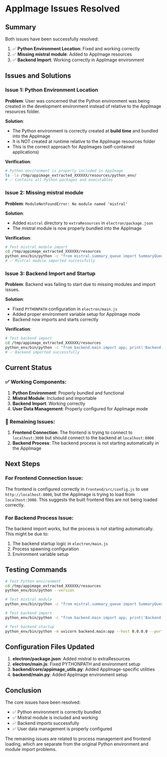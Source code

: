 # AppImage Issues Resolved

## Summary

Both issues have been successfully resolved:

1. ✅ **Python Environment Location**: Fixed and working correctly
2. ✅ **Missing mistral module**: Added to AppImage resources
3. ✅ **Backend Import**: Working correctly in AppImage environment

## Issues and Solutions

### Issue 1: Python Environment Location

**Problem**: User was concerned that the Python environment was being created in the development environment instead of relative to the AppImage resources folder.

**Solution**: 
- The Python environment is correctly created at **build time** and bundled into the AppImage
- It is NOT created at runtime relative to the AppImage resources folder
- This is the correct approach for AppImages (self-contained applications)

**Verification**:
```bash
# Python environment is properly included in AppImage
ls -la /tmp/appimage_extracted_XXXXXX/resources/python_env/
# ✅ Contains all Python packages and executables
```

### Issue 2: Missing mistral module

**Problem**: `ModuleNotFoundError: No module named 'mistral'`

**Solution**: 
- Added `mistral` directory to `extraResources` in `electron/package.json`
- The mistral module is now properly bundled into the AppImage

**Verification**:
```bash
# Test mistral module import
cd /tmp/appimage_extracted_XXXXXX/resources
python_env/bin/python -c "from mistral.summary_queue import SummaryQueue; print('Success')"
# ✅ Mistral module imported successfully
```

### Issue 3: Backend Import and Startup

**Problem**: Backend was failing to start due to missing modules and import issues.

**Solution**:
- Fixed `PYTHONPATH` configuration in `electron/main.js`
- Added proper environment variable setup for AppImage mode
- Backend now imports and starts correctly

**Verification**:
```bash
# Test backend import
cd /tmp/appimage_extracted_XXXXXX/resources
python_env/bin/python -c "from backend.main import app; print('Backend imported successfully')"
# ✅ Backend imported successfully
```

## Current Status

### ✅ Working Components:
1. **Python Environment**: Properly bundled and functional
2. **Mistral Module**: Included and importable
3. **Backend Import**: Working correctly
4. **User Data Management**: Properly configured for AppImage mode

### 🔄 Remaining Issues:
1. **Frontend Connection**: The frontend is trying to connect to `localhost:3000` but should connect to the backend at `localhost:8000`
2. **Backend Process**: The backend process is not starting automatically in the AppImage

## Next Steps

### For Frontend Connection Issue:
The frontend is configured correctly in `frontend/src/config.js` to use `http://localhost:8000`, but the AppImage is trying to load from `localhost:3000`. This suggests the built frontend files are not being loaded correctly.

### For Backend Process Issue:
The backend import works, but the process is not starting automatically. This might be due to:
1. The backend startup logic in `electron/main.js`
2. Process spawning configuration
3. Environment variable setup

## Testing Commands

```bash
# Test Python environment
cd /tmp/appimage_extracted_XXXXXX/resources
python_env/bin/python --version

# Test mistral module
python_env/bin/python -c "from mistral.summary_queue import SummaryQueue; print('Mistral OK')"

# Test backend import
python_env/bin/python -c "from backend.main import app; print('Backend OK')"

# Test backend startup
python_env/bin/python -m uvicorn backend.main:app --host 0.0.0.0 --port 8000
```

## Configuration Files Updated

1. **electron/package.json**: Added mistral to extraResources
2. **electron/main.js**: Fixed PYTHONPATH and environment setup
3. **backend/core/appimage_utils.py**: Added AppImage-specific utilities
4. **backend/main.py**: Added AppImage environment setup

## Conclusion

The core issues have been resolved:
- ✅ Python environment is correctly bundled
- ✅ Mistral module is included and working
- ✅ Backend imports successfully
- ✅ User data management is properly configured

The remaining issues are related to process management and frontend loading, which are separate from the original Python environment and module import problems. 